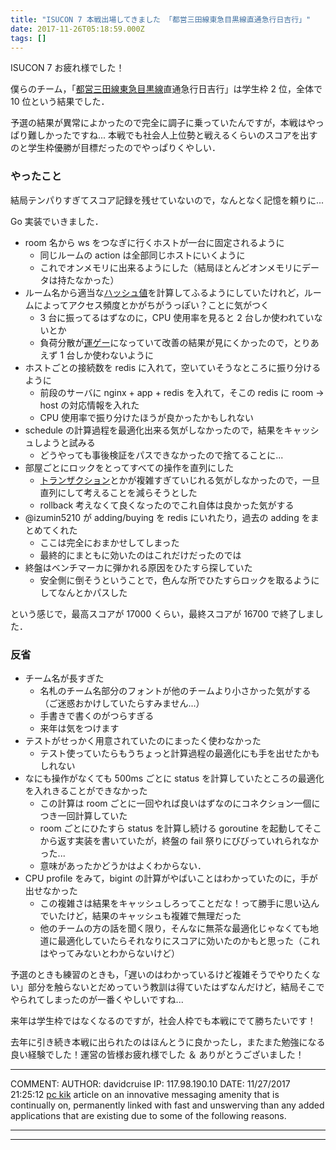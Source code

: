 ```yaml
---
title: "ISUCON 7 本戦出場してきました 「都営三田線東急目黒線直通急行日吉行」"
date: 2017-11-26T05:18:59.000Z
tags: []
---
```


<p>ISUCON 7 お疲れ様でした！</p>

<p>僕らのチーム，「<a class="keyword" href="http://d.hatena.ne.jp/keyword/%C5%D4%B1%C4%BB%B0%C5%C4%C0%FE">都営三田線</a><a class="keyword" href="http://d.hatena.ne.jp/keyword/%C5%EC%B5%DE%CC%DC%B9%F5%C0%FE">東急目黒線</a>直通急行日吉行」は学生枠 2 位，全体で 10 位という結果でした．</p>

<p>予選の結果が異常によかったので完全に調子に乗っていたんですが，本戦はやっぱり難しかったですね... 本戦でも社会人上位勢と戦えるくらいのスコアを出すのと学生枠優勝が目標だったのでやっぱりくやしい．</p>

<h3>やったこと</h3>

<p>結局テンパりすぎてスコア記録を残せていないので，なんとなく記憶を頼りに...</p>

<p>Go 実装でいきました．</p>

<ul>
<li>room 名から ws をつなぎに行くホストが一台に固定されるように

<ul>
<li>同じルームの action は全部同じホストにいくように</li>
<li>これでオンメモリに出来るようにした（結局ほとんどオンメモリにデータは持たなかった）</li>
</ul>
</li>
<li>ルーム名から適当な<a class="keyword" href="http://d.hatena.ne.jp/keyword/%A5%CF%A5%C3%A5%B7%A5%E5%C3%CD">ハッシュ値</a>を計算してふるようにしていたけれど，ルームによってアクセス頻度とかがちがうっぽい？ことに気がつく

<ul>
<li>3 台に振ってるはずなのに，CPU 使用率を見ると 2 台しか使われていないとか</li>
<li>負荷分散が<a class="keyword" href="http://d.hatena.ne.jp/keyword/%B1%BF%A5%B2%A1%BC">運ゲー</a>になっていて改善の結果が見にくかったので，とりあえず 1 台しか使わないように</li>
</ul>
</li>
<li>ホストごとの接続数を redis に入れて，空いていそうなところに振り分けるように

<ul>
<li>前段のサーバに nginx + app + redis を入れて，そこの redis に room -> host の対応情報を入れた</li>
<li>CPU 使用率で振り分けたほうが良かったかもしれない</li>
</ul>
</li>
<li>schedule の計算過程を最適化出来る気がしなかったので，結果をキャッシュしようと試みる

<ul>
<li>どうやっても事後検証をパスできなかったので捨てることに...</li>
</ul>
</li>
<li>部屋ごとにロックをとってすべての操作を直列にした

<ul>
<li><a class="keyword" href="http://d.hatena.ne.jp/keyword/%A5%C8%A5%E9%A5%F3%A5%B6%A5%AF%A5%B7%A5%E7%A5%F3">トランザクション</a>とかが複雑すぎていじれる気がしなかったので，一旦直列にして考えることを減らそうとした</li>
<li>rollback 考えなくて良くなったのでこれ自体は良かった気がする</li>
</ul>
</li>
<li>@izumin5210 が adding/buying を redis にいれたり，過去の adding をまとめてくれた

<ul>
<li>ここは完全におまかせしてしまった</li>
<li>最終的にまともに効いたのはこれだけだったのでは</li>
</ul>
</li>
<li>終盤はベンチマーカに弾かれる原因をひたすら探していた

<ul>
<li>安全側に倒そうということで，色んな所でひたすらロックを取るようにしてなんとかパスした</li>
</ul>
</li>
</ul>

<p>という感じで，最高スコアが 17000 くらい，最終スコアが 16700 で終了しました．</p>

<h3>反省</h3>

<ul>
<li>チーム名が長すぎた

<ul>
<li>名札のチーム名部分のフォントが他のチームより小さかった気がする（ご迷惑おかけしていたらすみません...）</li>
<li>手書きで書くのがつらすぎる</li>
<li>来年は気をつけます</li>
</ul>
</li>
<li>テストがせっかく用意されていたのにまったく使わなかった

<ul>
<li>テスト使っていたらもうちょっと計算過程の最適化にも手を出せたかもしれない</li>
</ul>
</li>
<li>なにも操作がなくても 500ms ごとに status を計算していたところの最適化を入れきることができなかった

<ul>
<li>この計算は room ごとに一回やれば良いはずなのにコネクション一個につき一回計算していた</li>
<li>room ごとにひたすら status を計算し続ける goroutine を起動してそこから返す実装を書いていたが，終盤の fail 祭りにびびっていれられなかった...</li>
<li>意味があったかどうかはよくわからない．</li>
</ul>
</li>
<li>CPU profile をみて，bigint の計算がやばいことはわかっていたのに，手が出せなかった

<ul>
<li>この複雑さは結果をキャッシュしろってことだな！って勝手に思い込んでいたけど，結果のキャッシュも複雑で無理だった</li>
<li>他のチームの方の話を聞く限り，そんなに無茶な最適化じゃなくても地道に最適化していたらそれなりにスコアに効いたのかもと思った（これはやってみないとわからないけど）</li>
</ul>
</li>
</ul>

<p>予選のときも練習のときも，「遅いのはわかっているけど複雑そうでやりたくない」部分を触らないとだめっていう教訓は得ていたはずなんだけど，結局そこでやられてしまったのが一番くやしいですね...</p>

<p>来年は学生枠ではなくなるのですが，社会人枠でも本戦にでて勝ちたいです！</p>

<p>去年に引き続き本戦に出られたのはほんとうに良かったし，またまた勉強になる良い経験でした！運営の皆様お疲れ様でした ＆ ありがとうございました！</p>

---

COMMENT:
AUTHOR: davidcruise
IP: 117.98.190.10
DATE: 11/27/2017 21:25:12
<a href='https://www.kikforpcapp.com/kik-for-pc-windows-xp788-110-free-download/'>pc kik</a> article on an innovative messaging amenity that is continually on, permanently linked with fast and unswerving than any added applications that are existing due to some of the following reasons.

---

---
